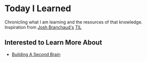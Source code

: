 # Today I Learned
Chronicling what I am learning and the resources of that knowledge. Inspiration from [Josh Branchaud's](https://dev.to/jbranchaud/how-i-built-a-learning-machine-45k9) [TIL](https://github.com/jbranchaud/til)

## Interested to Learn More About
- [Building A Second Brain](https://www.keepproductive.com/blog/how-to-build-a-second-brain)
